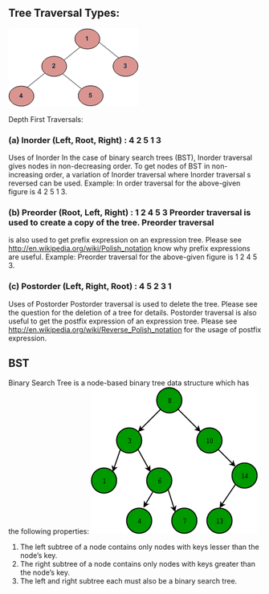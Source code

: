 ## Tree Traversal Types:

![img.png](img.png)

Depth First Traversals:

### (a) Inorder (Left, Root, Right) : 4 2 5 1 3

Uses of Inorder In the case of binary search trees (BST), Inorder traversal gives nodes in non-decreasing order. To get
nodes of BST in non-increasing order, a variation of Inorder traversal where Inorder traversal s reversed can be used.
Example: In order traversal for the above-given figure is 4 2 5 1 3.

### (b) Preorder (Root, Left, Right) : 1 2 4 5 3 Preorder traversal is used to create a copy of the tree. Preorder traversal

is also used to get prefix expression on an expression tree. Please see http://en.wikipedia.org/wiki/Polish_notation
know why prefix expressions are useful. Example: Preorder traversal for the above-given figure is 1 2 4 5 3.

### (c) Postorder (Left, Right, Root) : 4 5 2 3 1

Uses of Postorder Postorder traversal is used to delete the tree. Please see the question for the deletion of a tree for
details. Postorder traversal is also useful to get the postfix expression of an expression tree. Please
see http://en.wikipedia.org/wiki/Reverse_Polish_notation for the usage of postfix expression.

## BST

Binary Search Tree is a node-based binary tree data structure which has the following properties:
![img_1.png](img_1.png)

1. The left subtree of a node contains only nodes with keys lesser than the node’s key.
2. The right subtree of a node contains only nodes with keys greater than the node’s key.
3. The left and right subtree each must also be a binary search tree.
